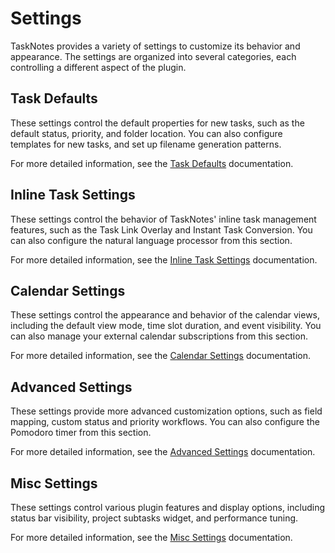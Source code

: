 # Settings

TaskNotes provides a variety of settings to customize its behavior and appearance. The settings are organized into several categories, each controlling a different aspect of the plugin.

## Task Defaults

These settings control the default properties for new tasks, such as the default status, priority, and folder location. You can also configure templates for new tasks, and set up filename generation patterns.

For more detailed information, see the [Task Defaults](settings/task-defaults.md) documentation.

## Inline Task Settings

These settings control the behavior of TaskNotes' inline task management features, such as the Task Link Overlay and Instant Task Conversion. You can also configure the natural language processor from this section.

For more detailed information, see the [Inline Task Settings](settings/inline-task-settings.md) documentation.

## Calendar Settings

These settings control the appearance and behavior of the calendar views, including the default view mode, time slot duration, and event visibility. You can also manage your external calendar subscriptions from this section.

For more detailed information, see the [Calendar Settings](settings/calendar-settings.md) documentation.

## Advanced Settings

These settings provide more advanced customization options, such as field mapping, custom status and priority workflows. You can also configure the Pomodoro timer from this section.

For more detailed information, see the [Advanced Settings](settings/advanced-settings.md) documentation.

## Misc Settings

These settings control various plugin features and display options, including status bar visibility, project subtasks widget, and performance tuning.

For more detailed information, see the [Misc Settings](settings/misc-settings.md) documentation.
